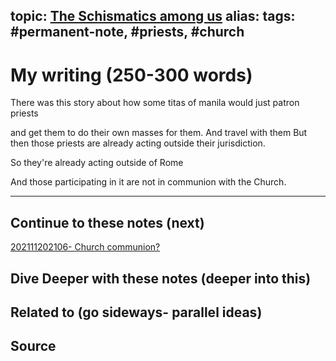 topic: [The Schismatics among us](The%20Schismatics%20among%20us)
alias: 
tags: #permanent-note, #priests, #church
---

# My writing (250-300 words)

There was this story about how some titas of manila would just patron priests

and get them to do their own masses for them. And travel with them
But then those priests are already acting outside their jurisdiction.

So they're already acting outside of Rome

And those participating in it are not in communion with the Church.

---

## Continue to these notes (next)
[202111202106- Church communion?](202111202106-%20Church%20communion?)


## Dive Deeper with these notes (deeper into this)
		
## Related to (go sideways- parallel ideas)
	
## Source